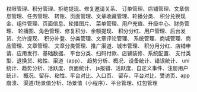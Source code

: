权限管理、积分管理、拒绝提现、修复邀请关系、
订单管理、店铺管理、文章信息管理、任务管理、
转账、页面管理、文章收藏管理、轮播分类、
积分兑换现金、组件管理、页面信息、轮播图片、
菜单管理、用户充值、升级中心、财务管理、
轮播图、角色管理、修复积分、余额提现、
积分分红、用户管理、后台发货、允许提现、
积分补登、分类管理、文章评论管理、
系统管理、商城管理、商品管理、文章管理、
文章分类管理、推广渠道、城市管理、
积分月分红、店铺申请、应用发行、基础数据、
平台分类、扫码付款、店铺装修、系统配置、
支付类型、退换货、粘性、渠道（app）、
趋势分析、概况、设备统计、错误统计、
uni 统计、趋势分析、活跃度、页面统计、
js报错、活跃度、自定义事件、注册用户统计、
概况、留存、粘性、平台对比、入口页、
留存、平台对比、受访页、app崩溃、
渠道/场景值分析、场景值（小程序）、平台管理、红包管理